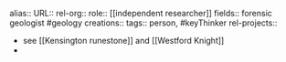 alias::
URL::
rel-org::
role:: [[independent researcher]]
fields:: forensic geologist #geology
creations::
tags:: person, #keyThinker
rel-projects::

- see [[Kensington runestone]] and [[Westford Knight]]
-
